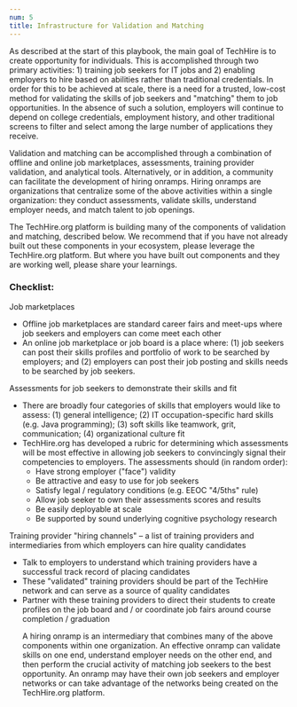 ```yaml
---
num: 5
title: Infrastructure for Validation and Matching
---
```


As described at the start of this playbook, the main goal of TechHire is to create opportunity for individuals. This is accomplished through two primary activities: 1) training job seekers for IT jobs and 2) enabling employers to hire based on abilities rather than traditional credentials. In order for this to be achieved at scale, there is a need for a trusted, low-cost method for validating the skills of job seekers and "matching" them to job opportunities. In the absence of such a solution, employers will continue to depend on college credentials, employment history, and other traditional screens to filter and select among the large number of applications they receive.

Validation and matching can be accomplished through a combination of offline and online job marketplaces, assessments, training provider validation, and analytical tools. Alternatively, or in addition, a community can facilitate the development of hiring onramps. Hiring onramps are organizations that centralize some of the above activities within a single organization: they conduct assessments, validate skills, understand employer needs, and match talent to job openings.  

The TechHire.org platform is building many of the components of validation and matching, described below. We recommend that if you have not already built out these components in your ecosystem, please leverage the TechHire.org platform.  But where you have built out components and they are working well, please share your learnings.  

### Checklist:

<p class="expander" data-expander-target="#marketplace5">
  Job marketplaces
</p>
<ul id="marketplace5">
  <li>Offline job marketplaces are standard career fairs and meet-ups where job seekers and employers can come meet each other</li>
  <li>An online job marketplace or job board is a place where: (1) job seekers can post their skills profiles and portfolio of work to be searched by employers; and (2) employers can post their job posting and skills needs to be searched by job seekers.</li>
</ul>

<p class="expander" data-expander-target="#assess5">
  Assessments for job seekers to demonstrate their skills and fit
</p>
<ul id="assess5">
  <li>There are broadly four categories of skills that employers would like to assess: (1) general intelligence; (2) IT occupation-specific hard skills (e.g. Java programming); (3) soft skills like teamwork, grit, communication; (4) organizational culture fit</li>
  <li>TechHire.org has developed a rubric for determining which assessments will be most effective in allowing job seekers to convincingly signal their competencies to employers. The assessments should (in random order):
    <ul>
      <li>Have strong employer ("face") validity</li>
      <li>Be attractive and easy to use for job seekers</li>
      <li>Satisfy legal / regulatory conditions (e.g. EEOC "4/5ths" rule)</li>
      <li>Allow job seeker to own their assessments scores and results</li>
      <li>Be easily deployable at scale</li>
      <li>Be supported by sound underlying cognitive psychology research</li>
    </ul>
  </li>
</ul>

<p class="expander" data-expander-target="#channels5">
  Training provider "hiring channels" – a list of training providers and intermediaries from which employers can hire quality candidates
</p>
<ul id="channels5">
  <li>Talk to employers to understand which training providers have a successful track record of placing candidates</li>
  <li>These "validated" training providers should be part of the TechHire network and can serve as a source of quality candidates</li>
  <li>Partner with these training providers to direct their students to create profiles on the job board and / or coordinate job fairs around course completion / graduation</li>

<p class="checked">
  A hiring onramp is an intermediary that combines many of the above components within one organization. An effective onramp can validate skills on one end, understand employer needs on the other end, and then perform the crucial activity of matching job seekers to the best opportunity.  An onramp may have their own job seekers and employer networks or can take advantage of the networks being created on the TechHire.org platform.
</p>
